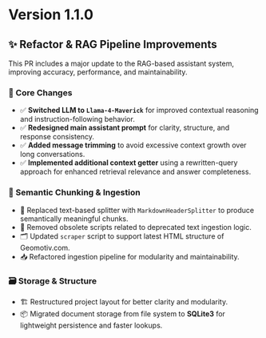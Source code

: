 # Version 1.1.0
## ✨ Refactor & RAG Pipeline Improvements

This PR includes a major update to the RAG-based assistant system, improving accuracy, performance, and maintainability.

### 🔧 Core Changes

* ✅ **Switched LLM to `Llama-4-Maverick`** for improved contextual reasoning and instruction-following behavior.
* ✅ **Redesigned main assistant prompt** for clarity, structure, and response consistency.
* ✅ **Added message trimming** to avoid excessive context growth over long conversations.
* ✅ **Implemented additional context getter** using a rewritten-query approach for enhanced retrieval relevance and answer completeness.

### 🧠 Semantic Chunking & Ingestion

* 🔁 Replaced text-based splitter with `MarkdownHeaderSplitter` to produce semantically meaningful chunks.
* 🧹 Removed obsolete scripts related to deprecated text ingestion logic.
* 🗂️ Updated `scraper` script to support latest HTML structure of Geomotiv.com.
* 📥 Refactored ingestion pipeline for modularity and maintainability.

### 🗃️ Storage & Structure

* 🏗️ Restructured project layout for better clarity and modularity.
* 📦 Migrated document storage from file system to **SQLite3** for lightweight persistence and faster lookups.